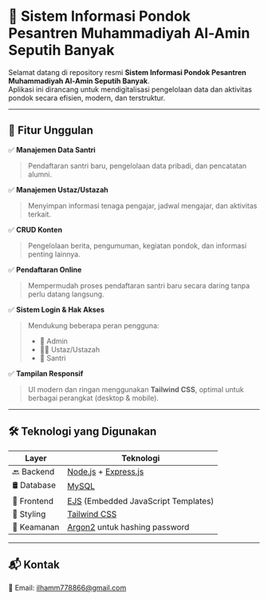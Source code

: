 # 🕌 Sistem Informasi Pondok Pesantren Muhammadiyah Al-Amin Seputih Banyak

Selamat datang di repository resmi **Sistem Informasi Pondok Pesantren Muhammadiyah Al-Amin Seputih Banyak**.  
Aplikasi ini dirancang untuk mendigitalisasi pengelolaan data dan aktivitas pondok secara efisien, modern, dan terstruktur.

---

## 🚀 Fitur Unggulan

✅ **Manajemen Data Santri**  
> Pendaftaran santri baru, pengelolaan data pribadi, dan pencatatan alumni.

✅ **Manajemen Ustaz/Ustazah**  
> Menyimpan informasi tenaga pengajar, jadwal mengajar, dan aktivitas terkait.

✅ **CRUD Konten**  
> Pengelolaan berita, pengumuman, kegiatan pondok, dan informasi penting lainnya.

✅ **Pendaftaran Online**  
> Mempermudah proses pendaftaran santri baru secara daring tanpa perlu datang langsung.

✅ **Sistem Login & Hak Akses**  
> Mendukung beberapa peran pengguna:  
> - 👤 Admin  
> - 👨‍🏫 Ustaz/Ustazah  
> - 🧕 Santri

✅ **Tampilan Responsif**  
> UI modern dan ringan menggunakan **Tailwind CSS**, optimal untuk berbagai perangkat (desktop & mobile).

---

## 🛠️ Teknologi yang Digunakan

| Layer     | Teknologi                      |
|-----------|---------------------------------|
| 🔙 Backend   | [Node.js](https://nodejs.org/) + [Express.js](https://expressjs.com/) |
| 🛢️ Database  | [MySQL](https://www.mysql.com/)                         |
| 🎨 Frontend  | [EJS](https://ejs.co/) (Embedded JavaScript Templates)  |
| 💅 Styling   | [Tailwind CSS](https://tailwindcss.com/)                |
| 🔐 Keamanan  | [Argon2](https://github.com/ranisalt/node-argon2) untuk hashing password |

---

## 📬 Kontak
📧 Email: ilhamm778866@gmail.com
